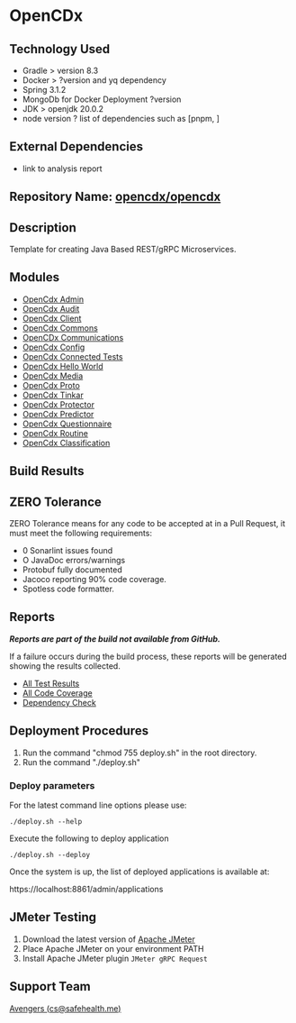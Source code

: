 # OpenCDx


## Technology Used

- Gradle > version 8.3
- Docker > ?version and yq dependency
- Spring 3.1.2
- MongoDb for Docker Deployment ?version
- JDK > openjdk 20.0.2
- node version ? list of dependencies such as [pnpm, ]

## External Dependencies   
- link to analysis report

## Repository Name: [opencdx/opencdx](https://github.com/opencdx/opencdx)

## Description

Template for creating Java Based REST/gRPC Microservices.

## Modules

- [OpenCdx Admin](opencdx-admin/README.md)
- [OpenCdx Audit](opencdx-audit/README.md)
- [OpenCdx Client](opencdx-client/README.md)
- [OpenCdx Commons](opencdx-commons/README.md)
- [OpenCDx Communications](opencdx-communications/README.md)
- [OpenCdx Config](opencdx-config/README.md)
- [OpenCdx Connected Tests](opencdx-connected-test/README.md)
- [OpenCdx Hello World](opencdx-helloworld/README.md)
- [OpenCdx Media](opencdx-media/README.md)
- [OpenCdx Proto](opencdx-proto/README.md)
- [OpenCdx Tinkar](opencdx-tinkar/README.md)
- [OpenCdx Protector](opencdx-protector/README.md)
- [OpenCdx Predictor](opencdx-predictor/README.md)
- [OpenCdx Questionnaire](opencdx-questionnaire/README.md)
- [OpenCdx Routine](opencdx-routine/README.md)
- [OpenCdx Classification](opencdx-classification/README.md)




## Build Results

## ZERO Tolerance
ZERO Tolerance means for any code to be accepted at in a Pull Request, it must meet the following requirements:
- 0 Sonarlint issues found
- O JavaDoc errors/warnings
- Protobuf fully documented
- Jacoco reporting 90% code coverage.
- Spotless code formatter.

## Reports
_**Reports are part of the build not available from GitHub.**_

If a failure occurs during the build process, these reports will be generated showing the results collected. 

- [All Test Results](build/reports/allTests/index.html)
- [All Code Coverage](build/reports/jacoco/jacocoRootReport/html/index.html)
- [Dependency Check](build/reports/dependency-check-report.html)

## Deployment Procedures

1. Run the command "chmod 755 deploy.sh" in the root directory.
2. Run the command "./deploy.sh"

### Deploy parameters
For the latest command line options please use:

`./deploy.sh --help`

Execute the following to deploy application

`./deploy.sh --deploy`

Once the system is up, the list of deployed applications is available at:

https://localhost:8861/admin/applications


## JMeter Testing
1. Download the latest version of [Apache JMeter](https://jmeter.apache.org/download_jmeter.cgi)
2. Place Apache JMeter on your environment PATH
3. Install Apache JMeter plugin `JMeter gRPC Request`

## Support Team

[Avengers (cs@safehealth.me)](mailto:cs@safehealth.me)
